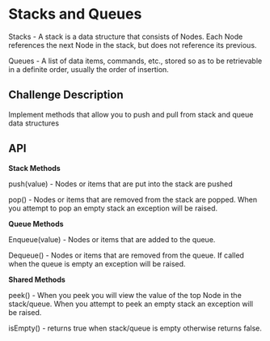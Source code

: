 # Stacks and Queues
Stacks - A stack is a data structure that consists of Nodes. Each Node references the next Node in the stack, but does not reference its previous.

Queues - A list of data items, commands, etc., stored so as to be retrievable in a definite order, usually the order of insertion.


## Challenge Description
Implement methods that allow you to push and pull from stack and queue data structures

## API

**Stack Methods**

push(value) - Nodes or items that are put into the stack are pushed

pop() - Nodes or items that are removed from the stack are popped. When you attempt to pop an empty stack an exception will be raised.

**Queue Methods**

Enqueue(value) - Nodes or items that are added to the queue.

Dequeue() - Nodes or items that are removed from the queue. If called when the queue is empty an exception will be raised.


**Shared Methods**

peek() - When you peek you will view the value of the top Node in the stack/queue. When you attempt to peek an empty stack an exception will be raised.

isEmpty() - returns true when stack/queue is empty otherwise returns false.
